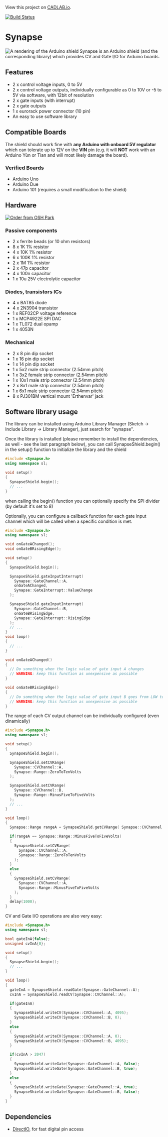 View this project on [CADLAB.io](https://cadlab.io/project/1080). 

[![Build Status](https://travis-ci.org/shaduzlabs/synapse.svg?branch=master)](https://travis-ci.org/shaduzlabs/synapse)

# Synapse
![A rendering of the Arduino shield](https://cloud.githubusercontent.com/assets/804931/13776151/e4bdfa4c-eaa8-11e5-8b88-48274cfd1437.png)
Synapse is an Arduino shield (and the corresponding library) which provides CV and Gate I/O for Arduino boards.

## Features
- 2 x control voltage inputs, 0 to 5V
- 2 x control voltage outputs, individually configurable as 0 to 10V or -5 to 5V via software, with 12bit of resolution
- 2 x gate inputs (with interrupt)
- 2 x gate outputs
- 1 x eurorack power connector (10 pin)
- An easy to use software library

## Compatible Boards
The shield should work fine with **any Arduino with onboard 5V regulator** which can tolerate up to 12V on the **VIN** pin (e.g. it will **NOT** work with an Arduino Yùn or Tian and will most likely damage the board).
### Verified Boards
- Arduino Uno
- Arduino Due
- Arduino 101 (requires a small modification to the shield)

## Hardware
[![Order from OSH Park](https://oshpark.com/assets/badge-5b7ec47045b78aef6eb9d83b3bac6b1920de805e9a0c227658eac6e19a045b9c.png)](https://oshpark.com/shared_projects/3d4FCRE4)

### Passive components
- 2 x ferrite beads (or 10 ohm resistors)
- 8 x 1K 1% resistor
- 4 x 10K 1% resistor
- 6 x 100K 1% resistor
- 2 x 1M 1% resistor
- 2 x 47p capacitor
- 4 x 100n capacitor
- 1 x 10u 25V electrolytic capacitor

### Diodes, transistors ICs
- 4 x BAT85 diode
- 4 x 2N3904 transistor
- 1 x REF02CP voltage reference
- 1 x MCP4922E SPI DAC
- 1 x TL072 dual opamp
- 1 x 4053N

### Mechanical
- 2 x 8 pin dip socket
- 1 x 16 pin dip socket
- 1 x 14 pin dip socket
- 1 x 5x2 male strip connector (2.54mm pitch)
- 1 x 3x2 female strip connector (2.54mm pitch)
- 1 x 10x1 male strip connector (2.54mm pitch)
- 2 x 8x1 male strip connector (2.54mm pitch)
- 1 x 6x1 male strip connector (2.54mm pitch)
- 8 x PJ301BM vertical mount 'Erthenvar' jack

## Software library usage
The library can be installed using Arduino Library Manager (Sketch -> Include Library -> Library Manager), just search for "synapse".

Once the library is installed (please remember to install the dependencies, as well - see the last paragraph below), you can call SynapseShield.begin() in the setup() function to initialize the library and the shield
```cpp
#include <Synapse.h>
using namespace sl;

void setup()
{
  SynapseShield.begin();
  // ...
}
```
when calling the begin() function you can optionally specify the SPI divider (by default it's set to 8)

Optionally, you can configure a callback function for each gate input channel which will be called when a specific condition is met.
```cpp
#include <Synapse.h>
using namespace sl;

void onGateAChanged();
void onGateBRisingEdge();

void setup()
{
  SynapseShield.begin();

  SynapseShield.gateInputInterrupt(
    Synapse::GateChannel::A,
    onGateAChanged,
    Synapse::GateInterrupt::ValueChange
  );

  SynapseShield.gateInputInterrupt(
    Synapse::GateChannel::B,
    onGateBRisingEdge,
    Synapse::GateInterrupt::RisingEdge
  );
  // ...
}
void loop()
{
  // ...
}

void onGateAChanged()
{
  // Do something when the logic value of gate input A changes
  // WARNING: keep this function as unexpensive as possible
}

void onGateBRisingEdge()
{
  // Do something when the logic value of gate input B goes from LOW to HIGH
  // WARNING: keep this function as unexpensive as possible
}
```

The range of each CV output channel can be individually configured (even dinamically)
```cpp
#include <Synapse.h>
using namespace sl;

void setup()
{
  SynapseShield.begin();

  SynapseShield.setCVRange(
    Synapse::CVChannel::A,
    Synapse::Range::ZeroToTenVolts
  );

  SynapseShield.setCVRange(
    Synapse::CVChannel::B,
    Synapse::Range::MinusFiveToFiveVolts
  );
  // ...
}

void loop()
{
  Synapse::Range rangeA = SynapseShield.getCVRange( Synapse::CVChannel::A );

  if(rangeA == Synapse::Range::MinusFiveToFiveVolts)
  {
    SynapseShield.setCVRange(
      Synapse::CVChannel::A,
      Synapse::Range::ZeroToTenVolts
    );
  }
  else
  {
    SynapseShield.setCVRange(
      Synapse::CVChannel::A,
      Synapse::Range::MinusFiveToFiveVolts
    );
  }
  delay(1000);
}
```

CV and Gate I/O operations are also very easy:
```cpp
#include <Synapse.h>
using namespace sl;

bool gateInA{false};
unsigned cvInA{0};

void setup()
{
  SynapseShield.begin();
  // ...
}

void loop()
{
  gateInA = SynapseShield.readGate(Synapse::GateChannel::A);
  cvInA = SynapseShield.readCV(Synapse::CVChannel::A);

  if(gateInA)
  {
    SynapseShield.writeCV(Synapse::CVChannel::A, 4095);
    SynapseShield.writeCV(Synapse::CVChannel::B, 0);
  }
  else
  {
    SynapseShield.writeCV(Synapse::CVChannel::A, 0);
    SynapseShield.writeCV(Synapse::CVChannel::B, 4095);
  }

  if(cvInA > 2047)
  {
    SynapseShield.writeGate(Synapse::GateChannel::A, false);
    SynapseShield.writeGate(Synapse::GateChannel::B, true);
  }
  else
  {
    SynapseShield.writeGate(Synapse::GateChannel::A, true);
    SynapseShield.writeGate(Synapse::GateChannel::B, false);
  }
}
```

## Dependencies
- [DirectIO](https://github.com/mmarchetti/DirectIO), for fast digital pin access
